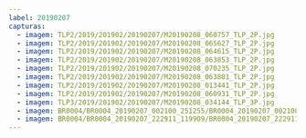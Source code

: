```yaml
---
label: 20190207
capturas:
  - imagem: TLP2/2019/201902/20190207/M20190208_060757_TLP_2P.jpg
  - imagem: TLP2/2019/201902/20190207/M20190208_065627_TLP_2P.jpg
  - imagem: TLP2/2019/201902/20190207/M20190208_064615_TLP_2P.jpg
  - imagem: TLP2/2019/201902/20190207/M20190208_063853_TLP_2P.jpg
  - imagem: TLP2/2019/201902/20190207/M20190208_070235_TLP_2P.jpg
  - imagem: TLP2/2019/201902/20190207/M20190208_063801_TLP_2P.jpg
  - imagem: TLP2/2019/201902/20190207/M20190208_013441_TLP_2P.jpg
  - imagem: TLP2/2019/201902/20190207/M20190208_060931_TLP_2P.jpg
  - imagem: TLP3/2019/201902/20190207/M20190208_034144_TLP_3P.jpg
  - imagem: BR0004/BR0004_20190207_002100_251255/BR0004_20190207_002100_251255_stack_5_meteors.jpg
  - imagem: BR0004/BR0004_20190207_222911_119909/BR0004_20190207_222911_119909_stack_9_meteors.jpg
---
```

